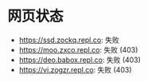 # 网页状态
- https://ssd.zockq.repl.co: 失败
- https://moo.zxco.repl.co: 失败 (403)
- https://deo.babox.repl.co: 失败 (403)
- https://vi.zogzr.repl.co: 失败 (403)
